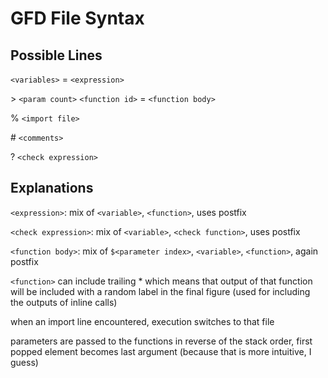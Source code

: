 # GFD File Syntax

## Possible Lines

`<variables>` = `<expression>`

\> `<param count>` `<function id>` = `<function body>`

% `<import file>`

\# `<comments>`

? `<check expression>`

## Explanations

`<expression>`: mix of `<variable>`, `<function>`, uses postfix

`<check expression>`: mix of `<variable>`, `<check function>`, uses postfix

`<function body>`: mix of `$<parameter index>`, `<variable>`, `<function>`, again postfix

`<function>` can include trailing * which means that output of that function will be included with a random label in the final figure (used for including the outputs of inline calls)

when an import line encountered, execution switches to that file

parameters are passed to the functions in reverse of the stack order, first popped element becomes last argument (because that is more intuitive, I guess)
